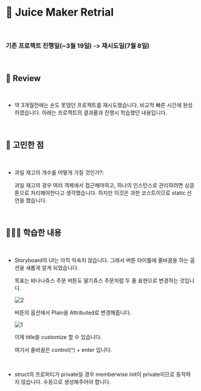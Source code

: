 # 🍎 Juice Maker Retrial

<br/>

### 기존 프로젝트 진행일(~3월 19일) -> 재시도일(7월 8일)

<br/>

## 📝 Review

<br/>

- 약 3개월전에는 손도 못댔던 프로젝트를 재시도했습니다. 비교적 빠른 시간에 완성하였습니다. 아래는 프로젝트의 결과물과 진행시 학습했던 내용입니다.

<br/>

## 🧐 고민한 점

<br/>

- 과일 재고의 개수를 어떻게 가질 것인가?:

  과일 재고의 경우 여러 객체에서 접근해야하고, 하나의 인스턴스로 관리하려면 싱글톤으로 처리해야한다고 생각했습니다. 하지만 이것은 과한 코스트이므로 static 선언을 했습니다.

<br/>

## 🧑🏻‍💻 학습한 내용

<br/>

- Storyboard의 UI는 아직 익숙치 않습니다. 그래서 버튼 타이틀에 줄바꿈을 하는 옵션을 새롭게 알게 되었습니다.

  목표는 바나나쥬스 주문 버튼도 딸기쥬스 주문처럼 두 줄 표현으로 변경하는 것입니다.

  ![2](https://user-images.githubusercontent.com/58765757/125372991-4a50cc80-e3bf-11eb-96fb-7d19ef98dd7e.png)

  버튼의 옵션에서 Plain을 Attributed로 변경해줍니다.

  ![1](https://user-images.githubusercontent.com/58765757/125372891-12498980-e3bf-11eb-8358-c4b01a7060cc.png)

  이제 title을 customize 할 수 있습니다.

  여기서 줄바꿈은 control(^) + enter 입니다.

  <br/>

- struct의 프로퍼티가 private일 경우 memberwise init이 private이므로 동작하지 않습니다. 수동으로 생성해주어야 합니다.
